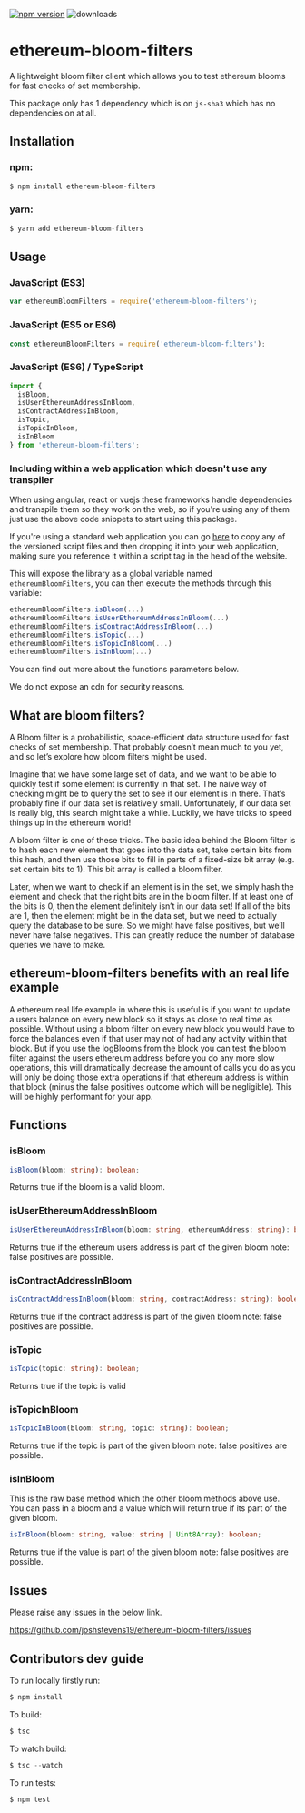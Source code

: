 [![npm version](https://badge.fury.io/js/ethereum-bloom-filters.svg)](https://badge.fury.io/js/ethereum-bloom-filters)
![downloads](https://img.shields.io/npm/dw/ethereum-bloom-filters)

# ethereum-bloom-filters

A lightweight bloom filter client which allows you to test ethereum blooms for fast checks of set membership.

This package only has 1 dependency which is on `js-sha3` which has no dependencies on at all.

## Installation

### npm:

```js
$ npm install ethereum-bloom-filters
```

### yarn:

```js
$ yarn add ethereum-bloom-filters
```

## Usage

### JavaScript (ES3)

```js
var ethereumBloomFilters = require('ethereum-bloom-filters');
```

### JavaScript (ES5 or ES6)

```js
const ethereumBloomFilters = require('ethereum-bloom-filters');
```

### JavaScript (ES6) / TypeScript

```js
import {
  isBloom,
  isUserEthereumAddressInBloom,
  isContractAddressInBloom,
  isTopic,
  isTopicInBloom,
  isInBloom
} from 'ethereum-bloom-filters';
```

### Including within a web application which doesn't use any transpiler

When using angular, react or vuejs these frameworks handle dependencies and transpile them so they work on the web, so if you're using any of them just use the above code snippets to start using this package.

If you're using a standard web application you can go [here](https://github.com/joshstevens19/ethereum-bloom-filters/tree/master/web-scripts) to copy any of the versioned script files and then dropping it into your web application, making sure you reference it within a script tag in the head of the website.

This will expose the library as a global variable named `ethereumBloomFilters`, you can then execute the methods through this variable:

```js
ethereumBloomFilters.isBloom(...)
ethereumBloomFilters.isUserEthereumAddressInBloom(...)
ethereumBloomFilters.isContractAddressInBloom(...)
ethereumBloomFilters.isTopic(...)
ethereumBloomFilters.isTopicInBloom(...)
ethereumBloomFilters.isInBloom(...)
```

You can find out more about the functions parameters below.

We do not expose an cdn for security reasons.

## What are bloom filters?

A Bloom filter is a probabilistic, space-efficient data structure used for fast checks of set membership. That probably doesn’t mean much to you yet, and so let’s explore how bloom filters might be used.

Imagine that we have some large set of data, and we want to be able to quickly test if some element is currently in that set. The naive way of checking might be to query the set to see if our element is in there. That’s probably fine if our data set is relatively small. Unfortunately, if our data set is really big, this search might take a while. Luckily, we have tricks to speed things up in the ethereum world!

A bloom filter is one of these tricks. The basic idea behind the Bloom filter is to hash each new element that goes into the data set, take certain bits from this hash, and then use those bits to fill in parts of a fixed-size bit array (e.g. set certain bits to 1). This bit array is called a bloom filter.

Later, when we want to check if an element is in the set, we simply hash the element and check that the right bits are in the bloom filter. If at least one of the bits is 0, then the element definitely isn’t in our data set! If all of the bits are 1, then the element might be in the data set, but we need to actually query the database to be sure. So we might have false positives, but we’ll never have false negatives. This can greatly reduce the number of database queries we have to make.

## ethereum-bloom-filters benefits with an real life example

A ethereum real life example in where this is useful is if you want to update a users balance on every new block so it stays as close to real time as possible. Without using a bloom filter on every new block you would have to force the balances even if that user may not of had any activity within that block. But if you use the logBlooms from the block you can test the bloom filter against the users ethereum address before you do any more slow operations, this will dramatically decrease the amount of calls you do as you will only be doing those extra operations if that ethereum address is within that block (minus the false positives outcome which will be negligible). This will be highly performant for your app.

## Functions

### isBloom

```ts
isBloom(bloom: string): boolean;
```

Returns true if the bloom is a valid bloom.

### isUserEthereumAddressInBloom

```ts
isUserEthereumAddressInBloom(bloom: string, ethereumAddress: string): boolean;
```

Returns true if the ethereum users address is part of the given bloom
note: false positives are possible.

### isContractAddressInBloom

```ts
isContractAddressInBloom(bloom: string, contractAddress: string): boolean;
```

Returns true if the contract address is part of the given bloom
note: false positives are possible.

### isTopic

```ts
isTopic(topic: string): boolean;
```

Returns true if the topic is valid

### isTopicInBloom

```ts
isTopicInBloom(bloom: string, topic: string): boolean;
```

Returns true if the topic is part of the given bloom
note: false positives are possible.

### isInBloom

This is the raw base method which the other bloom methods above use. You can pass in a bloom and a value which will return true if its part of the given bloom.

```ts
isInBloom(bloom: string, value: string | Uint8Array): boolean;
```

Returns true if the value is part of the given bloom
note: false positives are possible.

## Issues

Please raise any issues in the below link.

https://github.com/joshstevens19/ethereum-bloom-filters/issues

## Contributors dev guide

To run locally firstly run:

```js
$ npm install
```

To build:

```js
$ tsc
```

To watch build:

```js
$ tsc --watch
```

To run tests:

```js
$ npm test
```
